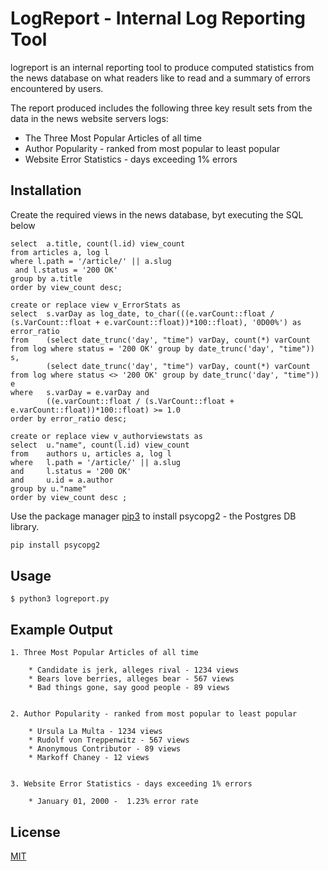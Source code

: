 # LogReport - Internal Log Reporting Tool

logreport is an internal reporting tool to produce computed statistics from the news database on what readers like to read and a summary of errors encountered by users. 

The report produced includes the following three key result sets from the data in the news website servers logs:

* The Three Most Popular Articles of all time
* Author Popularity - ranked from most popular to least popular
* Website Error Statistics - days exceeding 1% errors

## Installation

Create the required views in the news database, byt executing the SQL below
```create or replace view v_ArticleViewStats as
select	a.title, count(l.id) view_count 
from articles a, log l 
where l.path = '/article/' || a.slug 
 and l.status = '200 OK' 
group by a.title 
order by view_count desc;

create or replace view v_ErrorStats as
select 	s.varDay as log_date, to_char(((e.varCount::float / (s.VarCount::float + e.varCount::float))*100::float), '0D00%') as error_ratio
from 	(select date_trunc('day', "time") varDay, count(*) varCount from log where status = '200 OK' group by date_trunc('day', "time")) s,
		(select	date_trunc('day', "time") varDay, count(*) varCount from log where status <> '200 OK' group by date_trunc('day', "time")) e 
where 	s.varDay = e.varDay and 
		((e.varCount::float / (s.VarCount::float + e.varCount::float))*100::float) >= 1.0
order by error_ratio desc;

create or replace view v_authorviewstats as
select	u."name", count(l.id) view_count
from	authors u, articles a, log l
where	l.path = '/article/' || a.slug
and 	l.status = '200 OK'
and 	u.id = a.author
group by u."name"
order by view_count desc ;
```

Use the package manager [pip3](https://pip.pypa.io/en/stable/) to install psycopg2 - the Postgres DB library.

```bash
pip install psycopg2
```

## Usage

```
$ python3 logreport.py
```

## Example Output
```
1. Three Most Popular Articles of all time

	* Candidate is jerk, alleges rival - 1234 views
	* Bears love berries, alleges bear - 567 views
	* Bad things gone, say good people - 89 views


2. Author Popularity - ranked from most popular to least popular

	* Ursula La Multa - 1234 views
	* Rudolf von Treppenwitz - 567 views
	* Anonymous Contributor - 89 views
	* Markoff Chaney - 12 views


3. Website Error Statistics - days exceeding 1% errors

	* January 01, 2000 -  1.23% error rate
```

## License
[MIT](https://choosealicense.com/licenses/mit/)
